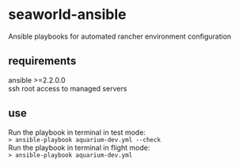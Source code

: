 # seaworld-ansible
Ansible playbooks for automated rancher environment configuration
## requirements
ansible >=2.2.0.0  
ssh root access to managed servers
## use
Run the playbook in terminal in test mode:  
`> ansible-playbook aquarium-dev.yml --check`  
Run the playbook in terminal in flight mode:  
`> ansible-playbook aquarium-dev.yml`
